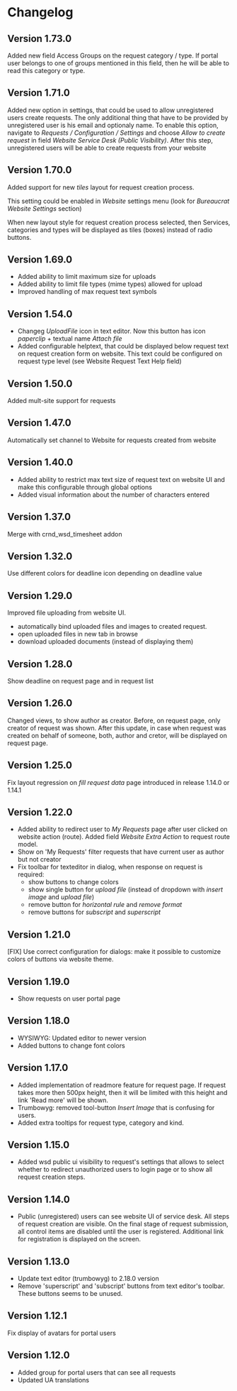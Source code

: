 # Changelog

## Version 1.73.0

Added new field Access Groups on the request category / type.
If portal user belongs to one of groups mentioned in this field,
then he will be able to read this category or type.


## Version 1.71.0

Added new option in settings, that could be used to allow unregistered users
create requests.
The only additional thing that have to be provided by unregistered user is his email and optionaly name.
To enable this option, navigate to *Requests / Configuration / Settings* and
choose *Allow to create request* in field *Website Service Desk (Public Visibility)*.
After this step, unregistered users will be able to create requests from your website


## Version 1.70.0

Added support for new *tiles* layout for request creation process.

This setting could be enabled in *Website* settings menu
(look for *Bureaucrat Website Settings* section)

When new layout style for request creation process selected, then
Services, categories and types will be displayed as tiles (boxes) instead of
radio buttons.


## Version 1.69.0

- Added ability to limit maximum size for uploads
- Added ability to limit file types (mime types) allowed for upload
- Improved handling of max request text symbols


## Version 1.54.0

- Changeg *UploadFile* icon in text editor.
  Now this button has icon *paperclip* + textual name *Attach file*
- Added configurable helptext, that could be displayed below request text
  on request creation form on website. This text could be configured
  on request type level (see Website Request Text Help field)


## Version 1.50.0

Added mult-site support for requests


## Version 1.47.0

Automatically set channel to Website for requests created from website


## Version 1.40.0

- Added ability to restrict max text size of request text on website UI and
    make this configurable through global options
- Added visual information about the number of characters entered


## Version 1.37.0

Merge with crnd_wsd_timesheet addon


## Version 1.32.0

Use different colors for deadline icon depending on deadline value


## Version 1.29.0

Improved file uploading from website UI.
- automatically bind uploaded files and images to created request.
- open uploaded files in new tab in browse
- download uploaded documents (instead of displaying them)



## Version 1.28.0

Show deadline on request page and in request list


## Version 1.26.0

Changed views, to show author as creator.
Before, on request page, only creator of request was shown.
After this update, in case when request was created on behalf of someone,
both, author and cretor, will be displayed on request page.


## Version 1.25.0

Fix layout regression on *fill request data* page introduced in release 1.14.0 or 1.14.1


## Version 1.22.0

- Added ability to redirect user to *My Requests* page after
  user clicked on website action (route).
  Added field *Website Extra Action* to request route model.
- Show on 'My Requests' filter requests that have current
  user as author but not creator
- Fix toolbar for texteditor in dialog, when response on request is required:
    - show buttons to change colors
    - show single button for *upload file*
      (instead of dropdown with *insert image* and *upload file*)
    - remove button for *horizontal rule* and *remove format*
    - remove buttons for *subscript* and *superscript*


## Version 1.21.0

[FIX] Use correct configuration for dialogs: make it possible to customize
colors of buttons via website theme.


## Version 1.19.0

- Show requests on user portal page


## Version 1.18.0

- WYSIWYG: Updated editor to newer version
- Added buttons to change font colors


## Version 1.17.0

- Added implementation of readmore feature for request page.
  If request takes more then 500px height,
  then it will be limited with this height and link 'Read more' will be shown.
- Trumbowyg: removed tool-button *Insert Image* that is confusing for users.
- Added extra tooltips for request type, category and kind.


## Version 1.15.0

- Added wsd public ui visibility to request's settings that allows to select whether to redirect unauthorized users to
login page or to show all request creation steps.


## Version 1.14.0

- Public (unregistered) users can see website UI of service desk.
  All steps of request creation are visible.
  On the final stage of request submission, all control items are disabled until the user is registered.
  Additional link for registration is displayed on the screen.


## Version 1.13.0

- Update text editor (trumbowyg) to 2.18.0 version
- Remove 'superscript' and 'subscript' buttons from text editor's toolbar.
  These buttons seems to be unused.


## Version 1.12.1

Fix display of avatars for portal users


## Version 1.12.0

- Added group for portal users that can see all requests
- Updated UA translations


